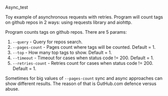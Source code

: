 Async_test

Toy example of asynchronous requests with retries.
Program will count tags on github repos in 2 ways: using requests library and aiohttp.

Program counts tags on github repos.
There are 5 params:
1. `--query` - Query for repos search.
2. `--pages-count` - Pages count where tags will be counted. Default = 1.
3. `--top` - How many top tags to show. Default = 1.
4. `--timeout` - Timeout for cases when status code != 200. Default = 1.
5. `--retries-count` - Retries count for cases when status code != 200. Default = 1.

Sometimes for big values of `--pages-count` sync and async approaches can show different results. The reason of that is GutHub.com defence versus abuse.